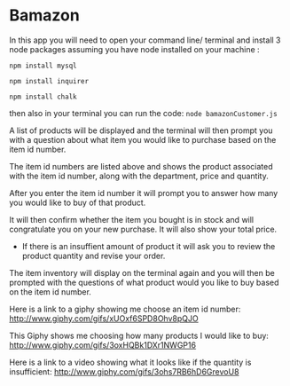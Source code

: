 # Bamazon

In this app you will need to open your command line/ terminal and install 3 node packages assuming you have node installed on your machine :
```
npm install mysql

npm install inquirer

npm install chalk
```

then also in your terminal you can run the code: ```node bamazonCustomer.js```

A list of products will be displayed and the terminal will then prompt you with a question about what item you would like to purchase based on the item id number.

The item id numbers are listed above and shows the product associated with the item id number, along with the department, price and quantity.

After you enter the item id number it will prompt you to answer how many you would like to buy of that product.

It will then confirm whether the item you bought is in stock and will congratulate you on your new purchase. It will also show your total price.

* If there is an insuffient amount of product it will ask you to review the product quantity and revise your order.

The item inventory will display on the terminal again and you will then be prompted with the questions of what product would you like to buy based on the item id number.

Here is a link to a giphy showing me choose an item id number: 
http://www.giphy.com/gifs/xUOxf6SPD8Ohv8pQJO

This Giphy shows me choosing how many products I would like to buy:
http://www.giphy.com/gifs/3oxHQBk1DXr1NWGP16

Here is a link to a video showing what it looks like if the quantity is insufficient: http://www.giphy.com/gifs/3ohs7RB6hD6GrevoU8

